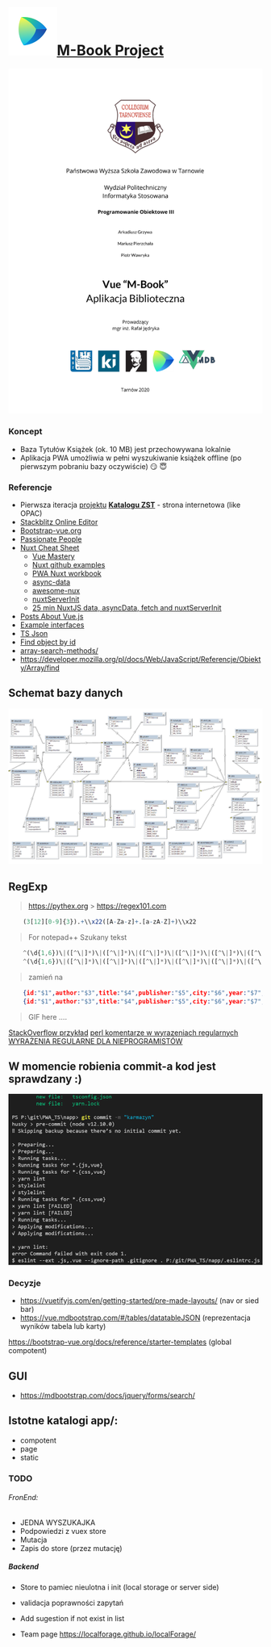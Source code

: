 # <a href="https://pwsz.jetbrains.space/p/nos/checklists">![Space_Icon](./docs/space_icon.svg)</a>[M-Book Project](https://pwsz.jetbrains.space/p/nos/checklists)

[
![Authors](docs/authors.png)
](https://docs.google.com/document/d/1wINwCWPQtst-vIdEWe1Ug0ty0_JZGyYkeoQt_ZbO-8c/edit?usp=sharing)

### Koncept

- Baza Tytułów Książek (ok. 10 MB) jest przechowywana lokalnie
- Aplikacja PWA umożliwia w pełni wyszukiwanie książek offline (po pierwszym pobraniu bazy oczywiście) :smirk: :innocent:

### Referencje

- Pierwsza iteracja [projektu](https://github.com/informacja/szukaj) [**Katalogu ZST**](https://katalog.zst-tarnow.pl) - strona internetowa (like OPAC)
- [Stackblitz Online Editor](https://stackblitz.com-)
- [Bootstrap-vue.org](https://bootstrap-vue.org/docs/components/badge)
- [Passionate People](https://passionatepeople.io/#our-expertise)
- [Nuxt Cheat Sheet](https://github.com/Mario62/PWA_TS/blob/dev/docs/Nuxtjs-Cheat-Sheet.pdf)
  - [Vue Mastery](https://medium.com/vue-mastery)
  - [Nuxt github examples ](https://github.com/nuxt/nuxt.js/tree/dev/examples)
  * [PWA Nuxt workbook](https://pwa.nuxtjs.org/modules/workbox.html#options)
  * [async-data](https://nuxtjs.org/guide/async-data)
  * [awesome-nux](https://github.com/nuxt-community/awesome-nux)
  * [nuxtServerInit](https://nuxtjs.org/guide/vuex-store/#the-nuxtserverinit-action)
  - [25 min NuxtJS data, asyncData, fetch and nuxtServerInit](https://www.youtube.com/watch?v=NDVCquHbFIM)
- [Posts About Vue.js](https://alligator.io/vuejs/)
- [Example interfaces](https://alligator.io/vuejs/using-typescript-with-vue/)
- [TS Json](http://choly.ca/post/typescript-json/)
- [Find object by id](https://stackoverflow.com/questions/7364150/find-object-by-id-in-an-array-of-javascript-objects)
- [array-search-methods/](https://alligator.io/js/array-search-methods/)
- https://developer.mozilla.org/pl/docs/Web/JavaScript/Referencje/Obiekty/Array/find

## Schemat bazy danych

![vue_crate_app](./docs/All.png)

## RegExp

> https://pythex.org > https://regex101.com

```r
    (3[12][0-9]{3}).+\\x22([A-Za-z]+.[a-zA-Z]+)\\x22
```

> For notepad++ Szukany tekst

```ts
    ^(\d{1,6})\|([^\|]*)\|([^\|]*)\|([^\|]*)\|([^\|]*)\|([^\|]*)\|([^\|]*)\|([^\|]*)\|([^\d]+)
    ^(\d{1,6})\|([^\|]*)\|([^\|]*)\|([^\|]*)\|([^\|]*)\|([^\|]*)\|([^\|]*)\|([^\|]*)\|([^\d|\n|\r]+)
```

> zamień na

```json
    {id:"$1",author:"$3",title:"$4",publisher:"$5",city:"$6",year:"$7",category:"$8" }\n
    {id:"$1",author:"$3",title:"$4",publisher:"$5",city:"$6",year:"$7",categoryS:"$9" },
```

> GIF here ....

[StackOverflow przykład](https://stackoverflow.com/questions/2013124/regex-matching-up-to-the-first-occurrence-of-a-character)
[perl komentarze w wyrazeniach regularnych](https://linuxexpert.pl/posts/2694/perl-komentarze-w-wyrazeniach-regularnych)
[WYRAŻENIA REGULARNE DLA NIEPROGRAMISTÓW](http://namiekko.pl/2016/12/09/wyrazenia-regularne-dla-nieprogramistow)

## W momencie robienia commit-a kod jest sprawdzany :)

![vue_crate_app](./docs/lint.png)

### Decyzje

- https://vuetifyjs.com/en/getting-started/pre-made-layouts/ (nav or sied bar)
- https://vue.mdbootstrap.com/#/tables/datatableJSON (reprezentacja wyników tabela lub karty)

https://bootstrap-vue.org/docs/reference/starter-templates (global compotent)

## GUI

- https://mdbootstrap.com/docs/jquery/forms/search/

## Istotne katalogi app/:

- compotent
- page
- static

### TODO

###### FronEnd:

- JEDNA WYSZUKAJKA
- Podpowiedzi z vuex store
- Mutacja
- Zapis do store (przez mutację)

##### Backend

- Store to pamiec nieulotna i init (local storage or server side)
- validacja poprawności zapytań
- Add sugestion if not exist in list

- Team page
  https://localforage.github.io/localForage/
